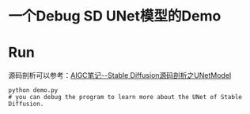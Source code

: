 # 一个Debug SD UNet模型的Demo
# Run
源码剖析可以参考：[AIGC笔记--Stable Diffusion源码剖析之UNetModel](https://blog.csdn.net/weixin_43863869/article/details/139527235?spm=1001.2014.3001.5501)
```
python demo.py
# you can debug the program to learn more about the UNet of Stable Diffusion.
```

